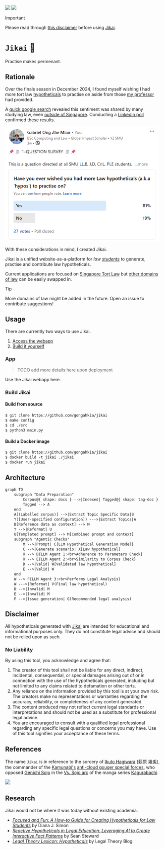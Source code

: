 [![](https://img.shields.io/badge/jikai_1.0.0-passing-green)](https://github.com/gongahkia/jikai/releases/tag/1.0.0) [![](https://img.shields.io/badge/jikai_1.1.0-build-orange)](https://github.com/gongahkia/jikai/releases/tag/1.1.0)

> [!IMPORTANT]  
> Please read through [this disclaimer](#disclaimer) before using [Jikai](https://github.com/gongahkia/jikai).  

# `Jikai` 🧲

Practise makes permenant.

## Rationale

Over the finals season in December 2024, I found myself wishing I had more tort law [hypotheticals](https://successatmls.com/hypos/) to practise on aside from those [my professor](https://www.linkedin.com/in/jerroldsoh/?originalSubdomain=sg) had provided.  
  
A [quick google search](https://www.reddit.com/r/LawSchool/comments/16istgs/where_to_find_hypos/) revealed this sentiment was shared by many studying law, even [outside of Singapore](https://www.reddit.com/r/findareddit/comments/ssr9wk/a_community_for_hypothetical_legal_questions/). Conducting a [Linkedin poll](https://www.linkedin.com/posts/gabriel-zmong_smu-law-linkedin-activity-7269531363463049217-DXUm?utm_source=share&utm_medium=member_desktop) confirmed these results.

![](./asset/poll.png)

With these considerations in mind, I created Jikai.

Jikai is a unified website-as-a-platform for *law [students](https://www.goodreads.com/quotes/3206899-a-man-cannot-understand-the-art-he-is-studying-if)* to generate, practise and contribute law hypotheticals.

Current applications are focused on [Singapore Tort Law](https://www.sal.org.sg/Resources-Tools/Publications/Overview/PublicationsDetails/id/183) but [other domains of law](https://lawforcomputerscientists.pubpub.org/pub/d3mzwako/release/7) can be easily swapped in.

> [!TIP]  
> More domains of law might be added in the future. Open an issue to contribute suggestions!  

## Usage

There are currently two ways to use Jikai.

1. [Access the webapp](#app)
2. [Build it yourself](#build)

### App

> TODO add more details here upon deployment

Use the Jikai webapp here.

### Build Jikai

#### Build from source

```console
$ git clone https://github.com/gongahkia/jikai
$ make config
$ cd ./src
$ python3 main.py
```

#### Build a Docker image

```console
$ git clone https://github.com/gongahkia/jikai
$ docker build -t jikai ./jikai
$ docker run jikai
```

## Architecture

```mermaid
graph TD
    subgraph "Data Preparation"
        Corpus@{ shape: docs } -->|Indexed| Tagged@{ shape: tag-doc }
        Tagged --> A
    end
    A[(Labelled corpus)] -->|Extract Topic Specific Data|B
    Y([User-specified configuration]) --->|Extract Topics|A
    B[Reference data as context] --> M
    Y -->|Reformat| U
    U[Templated prompt] --> M[Combined prompt and context]
    subgraph "Agentic Checks"
        M -->|Prompt| C{LLM Hypothetical Generation Model}
        C -->|Generate scenario| X[Law hypothetical]
        X --> D{LLM Agent 1:<br>Adherence to Parameters Check}
        X --> E{LLM Agent 2:<br>Similarity to Corpus Check}
        D -->|Valid| W[Validated law hypothetical]
        E -->|Valid| W
    end
    W --> F{LLM Agent 3:<br>Performs Legal Analysis}
    W --->|Reformat| V(Final law hypothetical)
    D -->|Invalid| M
    E -->|Invalid| M
    F -->|Issue generation| G(Recommended legal analysis)
```

## Disclaimer

All hypotheticals generated with [Jikai](https://github.com/gongahkia/jikai) are intended for educational and informational purposes only. They do not constitute legal advice and should not be relied upon as such. 

### No Liability

By using this tool, you acknowledge and agree that:

1. The creator of this tool shall not be liable for any direct, indirect, incidental, consequential, or special damages arising out of or in connection with the use of the hypotheticals generated, including but not limited to any claims related to defamation or other torts.
2. Any reliance on the information provided by this tool is at your own risk. The creators make no representations or warranties regarding the accuracy, reliability, or completeness of any content generated.
3. The content produced may not reflect current legal standards or interpretations and should not be used as a substitute for professional legal advice.
4. You are encouraged to consult with a qualified legal professional regarding any specific legal questions or concerns you may have. Use of this tool signifies your acceptance of these terms.

## References

The name `Jikai` is in reference to the sorcery of [Ikuto Hagiwara](https://kagurabachi.fandom.com/wiki/Ikuto_Hagiwara) (萩原 幾兎), the commander of the [Kamunabi's](https://kagurabachi.fandom.com/wiki/Kamunabi) [anti-cloud gouger special forces](https://kagurabachi.fandom.com/wiki/Kamunabi#Anti-Cloud_Gouger_Special_Forces), who opposed [Genichi Sojo](https://kagurabachi.fandom.com/wiki/Genichi_Sojo) in the [Vs. Sojo arc](https://kagurabachi.fandom.com/wiki/Vs._Sojo_Arc) of the manga series [Kagurabachi](https://kagurabachi.fandom.com/wiki/Kagurabachi_Wiki).

![](https://static.wikia.nocookie.net/kagurabachi/images/f/f7/Ikuto_Hagiwara_Portrait.png/revision/latest?cb=20231206044607)

## Research

Jikai would not be where it was today without existing academia.  

* [*Focused and Fun: A How-to Guide for
Creating Hypotheticals for Law
Students*](https://scribes.org/wp-content/uploads/2022/10/Simon-8.23.21.pdf) by Diana J. Simon
* [*Reactive Hypotheticals in Legal Education: Leveraging AI to Create Interactive Fact Patterns*](https://papers.ssrn.com/sol3/papers.cfm?abstract_id=4763738) by Sean Steward
* [*Legal Theory Lexicon: Hypotheticals*](https://lsolum.typepad.com/legaltheory/2023/01/legal-theory-lexicon-hypotheticals.html) by Legal Theory Blog
